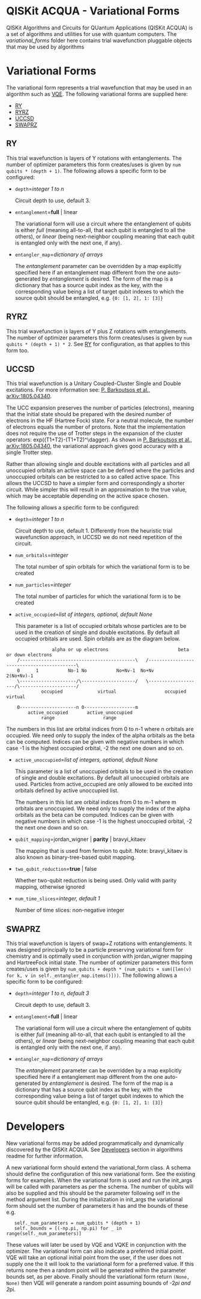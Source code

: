 # QISKit ACQUA - Variational Forms

QISKit Algorithms and Circuits for QUantum Applications (QISKit ACQUA) is a set of algorithms and utilities
for use with quantum computers. 
The *variational_forms* folder here contains trial wavefunction pluggable objects that may be used by algorithms

# Variational Forms

The variational form represents a trial wavefunction that may be used in an algorithm such as
[VQE](../../../qiskit_acqua#vqe). The following variational forms are supplied here:

* [RY](#ry)
* [RYRZ](#ryrz)
* [UCCSD](#uccsd)
* [SWAPRZ](#swaprz)


## RY

This trial wavefunction is layers of Y rotations with entanglements. The number of optimizer parameters this form
creates/uses is given by `num qubits * (depth + 1)`. The following allows a specific form to be configured:

* `depth`=*integer 1 to n*

  Circuit depth to use, default 3.

* `entanglement`=**full** | linear

  The variational form will use a circuit where the entanglement of qubits is either _full_ (meaning all-to-all,
  that each qubit is entangled to all the others), or _linear_ (being next-neighbor coupling meaning
  that each qubit is entangled only with the next one, if any).

* `entangler_map`=*dictionary of arrays*

  The *entanglement* parameter can be overridden by a map explicitly specified here if an entanglement map different
  from the one auto-generated by *entanglement* is desired. The form of the map is a dictionary that has a source qubit
  index as the key, with the corresponding value being a list of target qubit indexes to which the source qubit should
  be entangled,
  e.g. `{0: [1, 2], 1: [3]}`


## RYRZ

This trial wavefunction is layers of Y plus Z rotations with entanglements. The number of optimizer parameters this form
creates/uses is given by `num qubits * (depth + 1) * 2`.  See [RY](#ry) for configuration, as that applies to this form too.


## UCCSD

This trial wavefunction is a Unitary Coupled-Cluster Single and Double excitations. For more information see:
[P. Barkoutsos et al., arXiv:1805.04340](https://arxiv.org/abs/1805.04340).

The UCC expansion preserves the number of particles (electrons), meaning that the initial state should be prepared with the
desired number of electrons in the HF (Hartree Fock) state. For a neutral molecule, the number of electrons equals
the number of protons. Note that the implementation does not require the use of Trotter steps in the expansion of the
cluster operators: exp((T1+T2)-(T1+T2)^\dagger). As shown in
[P. Barkoutsos et al., arXiv:1805.04340](https://arxiv.org/abs/1805.04340),
the variational approach gives good accuracy with a single Trotter step.

Rather than allowing single and double excitations with all particles and all unoccupied orbitals an active space can
be defined where the particles and unoccupied orbitals can be restricted to a so called active space. This allows the
UCCSD to have a simpler form and correspondingly a shorter circuit. While simpler this will result in an approximation
to the true value, which may be acceptable depending on the active space chosen.    

The following allows a specific form to be configured:

* `depth`=*integer 1 to n*

  Circuit depth to use, default 1.
  Differently from the heuristic trial wavefunction approach, in UCCSD we do not need repetition of the circuit.

* `num_orbitals`=*integer*

  The total number of spin orbitals for which the variational form is to be created 

* `num_particles`=*integer*

  The total number of particles for which the variational form is to be created 

* `active_occupied`=*list of integers, optional, default None*

  This parameter is a list of occupied orbitals whose particles are to be used in the creation of single
  and double excitations. By default all occupied orbitals are used. Spin orbitals are as the diagram below.    
```
                 alpha or up electrons                          beta or down electrons
    /-------------------------------------------\   /-------------------------------------------\
    0      1           No-1 No           No+Nv-1  No+Nv                                 2(No+Nv)-1
    \---------------------/\--------------------/   \--------------------/\---------------------/
             occupied             virtual                  occupied                virtual
             
    0---------------------n 0-------------------m
        active_occupied       active_unoccupied
             range                  range 
```
  The numbers in this list are orbital indices from 0 to n-1 where n orbitals are occupied. We need only to supply
  the index of the alpha orbitals as the beta can be computed. Indices can be given with negative numbers in
  which case -1 is the highest occupied orbital, -2 the next one down and so on.  

* `active_unoccupied`=*list of integers, optional, default None*

  This parameter is a list of unoccupied orbitals to be used in the creation of single and double excitations.
  By default all unoccupied orbitals are used. Particles from active_occupied are only allowed to be excited into
  orbitals defined by active unoccupied list.      

  The numbers in this list are orbital indices from 0 to m-1 where m orbitals are unoccupied. We need only to supply
  the index of the alpha orbitals as the beta can be computed. Indices can be given with negative numbers in
  which case -1 is the highest unoccupied orbital, -2 the next one down and so on.

* `qubit_mapping`=jordan_wigner | **parity** | bravyi_kitaev

  The mapping that is used from fermion to qubit. Note: bravyi_kitaev is also known as binary-tree-based qubit mapping. 

* `two_qubit_reduction`=**true** | false

  Whether two-qubit reduction is being used. Only valid with parity mapping, otherwise ignored

* `num_time_slices`=*integer, default 1*

  Number of time slices: non-negative integer


## SWAPRZ

This trial wavefunction is layers of swap+Z rotations with entanglements. It was designed principally to be a particle
preserving variational form for chemistry and is optimally used in conjunction with jordan_wigner mapping and
HartreeFock initial state. The number of optimizer parameters this form creates/uses is given by
`num_qubits + depth * (num_qubits + sum([len(v) for k, v in self._entangler_map.items()]))`.
The following allows a specific form to be configured:

* `depth`=*integer 1 to n, default 3*

  Circuit depth to use, default 3.

* `entanglement`=**full** | linear

  The variational form will use a circuit where the entanglement of qubits is either _full_ (meaning all-to-all,
  that each qubit is entangled to all the others), or _linear_ (being next-neighbor coupling meaning
  that each qubit is entangled only with the next one, if any).

* `entangler_map`=*dictionary of arrays*

  The *entanglement* parameter can be overridden by a map explicitly specified here if a entanglement map different
  from the one auto-generated by *entanglement* is desired. The form of the map is a dictionary that has a source qubit
  index as the key, with the corresponding value being a list of target qubit indexes to which the source qubit 
  should be entangled,
  e.g. `{0: [1, 2], 1: [3]}`


# Developers

New variational forms may be added programmatically and dynamically discovered by the QISKit ACQUA.
See [Developers](../../../qiskit_acqua#developers) section in algorithms readme for further information.

A new variational form should extend the variational_form class. A schema should define the configuration of this new
variational form. See the existing forms for examples. When the variational form is used and run the init_args will be
called with parameters as per the schema. The number of qubits will also be supplied and this should be the parameter
following self in the method argument list. During the initialization in init_args the variational form should set the
number of parameters it has and the bounds of these e.g.
``` 
   self._num_parameters = num_qubits * (depth + 1)
   self._bounds = [(-np.pi, np.pi) for _ in range(self._num_parameters)]
```
These values will later be used by VQE and VQKE in conjunction with the optimizer. The variational form can also
indicate a preferred initial point. VQE will take an optional initial point from the user, if the user does not supply
one the it will look to the variational form for a preferred value. If this returns none then a random point will be
generated within the parameter bounds set, as per above. Finally should the variational form return `(None, None)` then
VQE will generate a random point assuming bounds of -2*pi and 2*pi.
